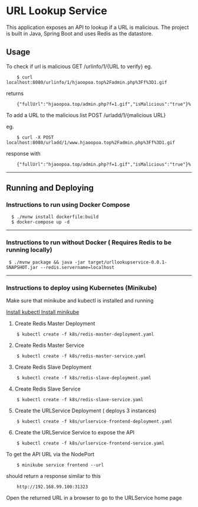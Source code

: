 # URL Lookup Service

This application exposes an API to lookup if a URL is malicious.
The project is built in Java, Spring Boot and uses Redis as the datastore.

## Usage 

To check if url is malicious
GET /urlinfo/1/{URL to verify}
eg.
```
    $ curl localhost:8080/urlinfo/1/hjaoopoa.top%2Fadmin.php%3Ff%3D1.gif
```
returns 
```
    {"fullUrl":"hjaoopoa.top/admin.php?f=1.gif","isMalicious":"true"}% 
```

To add a URL to the malicious list
POST /urladd/1/{malicious URL}

eg.
```
    $ curl -X POST localhost:8080/urladd/1/www.hjaoopoa.top%2Fadmin.php%3Ff%3D1.gif
```
response with
```
    {"fullUrl":"hjaoopoa.top/admin.php?f=1.gif","isMalicious":"true"}% 
```
---
## Running and Deploying 

### Instructions to run using Docker Compose
```
  $ ./mvnw install dockerfile:build
  $ docker-compose up -d
```
---

### Instructions to run without Docker ( Requires Redis to be running locally)
```
 $ ./mvnw package && java -jar target/urllookupservice-0.0.1-SNAPSHOT.jar --redis.servername=localhost
```

---

### Instructions to deploy using Kubernetes (Minikube)
Make sure that minikube and kubectl is installed and running

[Install kubectl ](https://kubernetes.io/docs/tasks/tools/install-kubectl/)
[Install minikube ](https://kubernetes.io/docs/setup/minikube/)

1. Create Redis Master Deployment

```
	$ kubectl create -f k8s/redis-master-deployment.yaml
```

2. Create Redis Master Service
```
	$ kubectl create -f k8s/redis-master-service.yaml
```

3. Create Redis Slave Deployment
```
	$ kubectl create -f k8s/redis-slave-deployment.yaml
```

4. Create Redis Slave Service 
```
	$ kubectl create -f k8s/redis-slave-service.yaml
```

5. Create the URLService Deployment ( deploys 3 instances)
```
	$ kubectl create -f k8s/urlservice-frontend-deployment.yaml
```

6. Create the URLService Service to expose the API
```
	$ kubectl create -f k8s/urlservice-frontend-service.yaml
```

To get the API URL via the NodePort
```
	$ minikube service frontend --url
```
should return a response similar to this
```
	http://192.168.99.100:31323
```
Open the returned URL in a browser to go to the URLService home page
